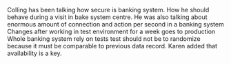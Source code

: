 Colling has been talking how secure is banking system.
How he should behave during a visit in bake system centre.
He was also talking about enormous amount of connection and action per second in a banking system
Changes after working in test environment for a week goes to production
Whole banking system rely on tests
test should not be to randomize because it must be comparable to previous data record.
Karen added that availability is a key.
